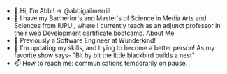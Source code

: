 - 👋 Hi, I’m Abbi! -> @abbigailmerrill 
- 👀 I have my Bacherlor's and  Master's of Science in Media Arts and Sciences from IUPUI, where I currently teach as an adjunct professor in their web Development certificate bootcamp. 
About Me
- 🌱 Previously a Software Engineer at Wunderkind!
- 💞️ I'm updating my skills, and trying to become a better person! As my favorite show says- "Bit by bit the little blackbird builds a nest"
- 📫 How to reach me: communications temporarily on pause. 
